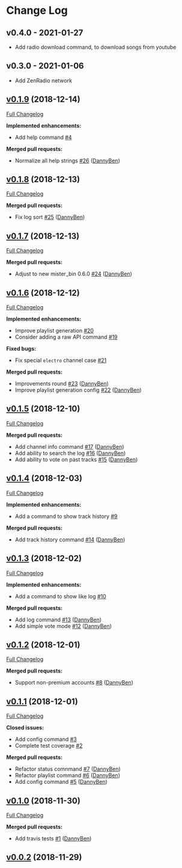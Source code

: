 Change Log
========================================

v0.4.0 - 2021-01-27
----------------------------------------

- Add radio download command, to download songs from youtube


v0.3.0 - 2021-01-06
----------------------------------------

- Add ZenRadio network


## [v0.1.9](https://github.com/DannyBen/audio_addict/tree/v0.1.9) (2018-12-14)
[Full Changelog](https://github.com/DannyBen/audio_addict/compare/v0.1.8...v0.1.9)

**Implemented enhancements:**

- Add help command [\#4](https://github.com/DannyBen/audio_addict/issues/4)

**Merged pull requests:**

- Normalize all help strings [\#26](https://github.com/DannyBen/audio_addict/pull/26) ([DannyBen](https://github.com/DannyBen))

## [v0.1.8](https://github.com/DannyBen/audio_addict/tree/v0.1.8) (2018-12-13)
[Full Changelog](https://github.com/DannyBen/audio_addict/compare/v0.1.7...v0.1.8)

**Merged pull requests:**

- Fix log sort [\#25](https://github.com/DannyBen/audio_addict/pull/25) ([DannyBen](https://github.com/DannyBen))

## [v0.1.7](https://github.com/DannyBen/audio_addict/tree/v0.1.7) (2018-12-13)
[Full Changelog](https://github.com/DannyBen/audio_addict/compare/v0.1.6...v0.1.7)

**Merged pull requests:**

- Adjust to new mister\_bin 0.6.0 [\#24](https://github.com/DannyBen/audio_addict/pull/24) ([DannyBen](https://github.com/DannyBen))

## [v0.1.6](https://github.com/DannyBen/audio_addict/tree/v0.1.6) (2018-12-12)
[Full Changelog](https://github.com/DannyBen/audio_addict/compare/v0.1.5...v0.1.6)

**Implemented enhancements:**

- Improve playlist generation [\#20](https://github.com/DannyBen/audio_addict/issues/20)
- Consider adding a raw API command [\#19](https://github.com/DannyBen/audio_addict/issues/19)

**Fixed bugs:**

- Fix special `electro` channel case [\#21](https://github.com/DannyBen/audio_addict/issues/21)

**Merged pull requests:**

- Improvements round [\#23](https://github.com/DannyBen/audio_addict/pull/23) ([DannyBen](https://github.com/DannyBen))
- Improve playlist generation config [\#22](https://github.com/DannyBen/audio_addict/pull/22) ([DannyBen](https://github.com/DannyBen))

## [v0.1.5](https://github.com/DannyBen/audio_addict/tree/v0.1.5) (2018-12-10)
[Full Changelog](https://github.com/DannyBen/audio_addict/compare/v0.1.4...v0.1.5)

**Merged pull requests:**

- Add channel info command [\#17](https://github.com/DannyBen/audio_addict/pull/17) ([DannyBen](https://github.com/DannyBen))
- Add ability to search the log [\#16](https://github.com/DannyBen/audio_addict/pull/16) ([DannyBen](https://github.com/DannyBen))
- Add ability to vote on past tracks [\#15](https://github.com/DannyBen/audio_addict/pull/15) ([DannyBen](https://github.com/DannyBen))

## [v0.1.4](https://github.com/DannyBen/audio_addict/tree/v0.1.4) (2018-12-03)
[Full Changelog](https://github.com/DannyBen/audio_addict/compare/v0.1.3...v0.1.4)

**Implemented enhancements:**

- Add a command to show track history [\#9](https://github.com/DannyBen/audio_addict/issues/9)

**Merged pull requests:**

- Add track history command [\#14](https://github.com/DannyBen/audio_addict/pull/14) ([DannyBen](https://github.com/DannyBen))

## [v0.1.3](https://github.com/DannyBen/audio_addict/tree/v0.1.3) (2018-12-02)
[Full Changelog](https://github.com/DannyBen/audio_addict/compare/v0.1.2...v0.1.3)

**Implemented enhancements:**

- Add a command to show like log [\#10](https://github.com/DannyBen/audio_addict/issues/10)

**Merged pull requests:**

- Add log command [\#13](https://github.com/DannyBen/audio_addict/pull/13) ([DannyBen](https://github.com/DannyBen))
- Add simple vote mode [\#12](https://github.com/DannyBen/audio_addict/pull/12) ([DannyBen](https://github.com/DannyBen))

## [v0.1.2](https://github.com/DannyBen/audio_addict/tree/v0.1.2) (2018-12-01)
[Full Changelog](https://github.com/DannyBen/audio_addict/compare/v0.1.1...v0.1.2)

**Merged pull requests:**

- Support non-premium accounts [\#8](https://github.com/DannyBen/audio_addict/pull/8) ([DannyBen](https://github.com/DannyBen))

## [v0.1.1](https://github.com/DannyBen/audio_addict/tree/v0.1.1) (2018-12-01)
[Full Changelog](https://github.com/DannyBen/audio_addict/compare/v0.1.0...v0.1.1)

**Closed issues:**

- Add config command [\#3](https://github.com/DannyBen/audio_addict/issues/3)
- Complete test coverage [\#2](https://github.com/DannyBen/audio_addict/issues/2)

**Merged pull requests:**

- Refactor status comnmand [\#7](https://github.com/DannyBen/audio_addict/pull/7) ([DannyBen](https://github.com/DannyBen))
- Refactor playlist command [\#6](https://github.com/DannyBen/audio_addict/pull/6) ([DannyBen](https://github.com/DannyBen))
- Add config command [\#5](https://github.com/DannyBen/audio_addict/pull/5) ([DannyBen](https://github.com/DannyBen))

## [v0.1.0](https://github.com/DannyBen/audio_addict/tree/v0.1.0) (2018-11-30)
[Full Changelog](https://github.com/DannyBen/audio_addict/compare/v0.0.2...v0.1.0)

**Merged pull requests:**

- Add travis tests [\#1](https://github.com/DannyBen/audio_addict/pull/1) ([DannyBen](https://github.com/DannyBen))

## [v0.0.2](https://github.com/DannyBen/audio_addict/tree/v0.0.2) (2018-11-29)
